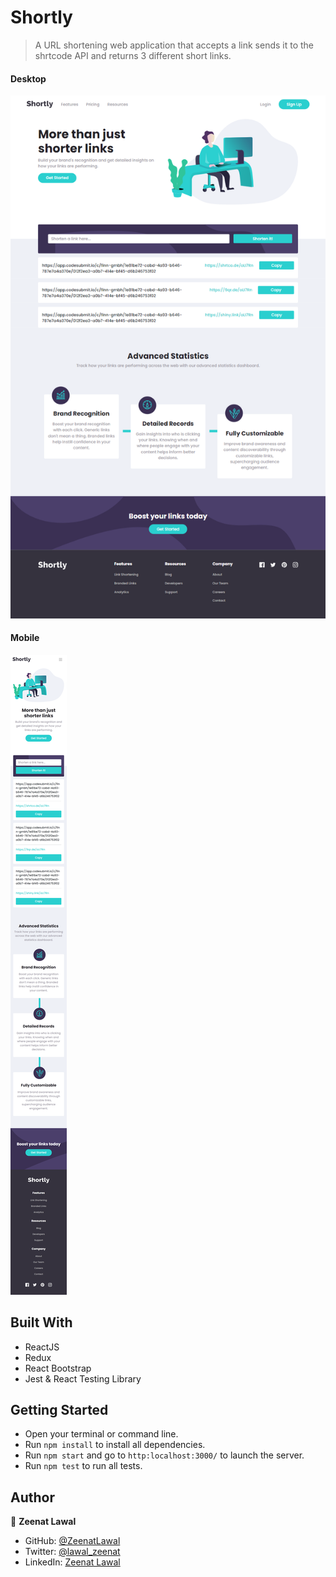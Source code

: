 # Shortly
> A URL shortening web application that accepts a link sends it to the shrtcode API and returns 3 different short links.

#### Desktop
![screenshot](./src/images/desktop.png)

#### Mobile
![screenshot](./src/images/mobile.png)

## Built With

- ReactJS
- Redux
- React Bootstrap
- Jest & React Testing Library

## Getting Started

- Open your terminal or command line.
- Run `npm install` to install all dependencies.
- Run `npm start` and go to `http:localhost:3000/` to launch the server.
- Run `npm test` to run all tests.

## Author

👤 **Zeenat Lawal**

- GitHub: [@ZeenatLawal](https://github.com/ZeenatLawal)
- Twitter: [@lawal_zeenat](https://twitter.com/lawal_zeenat)
- LinkedIn: [Zeenat Lawal](https://www.linkedin.com/in/zeenatlawal)
